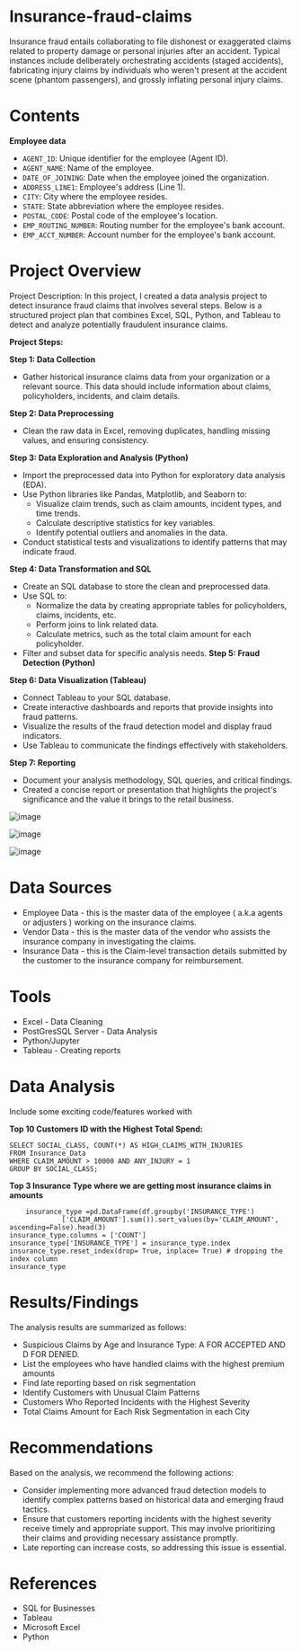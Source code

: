 # Insurance-fraud-claims

Insurance fraud entails collaborating to file dishonest or exaggerated claims related to property damage or personal injuries after an accident. Typical instances include deliberately orchestrating accidents (staged accidents), fabricating injury claims by individuals who weren't present at the accident scene (phantom passengers), and grossly inflating personal injury claims.

# Contents

**Employee data**
- `AGENT_ID`: Unique identifier for the employee (Agent ID).
- `AGENT_NAME`: Name of the employee.
- `DATE_OF_JOINING`: Date when the employee joined the organization.
- `ADDRESS_LINE1`: Employee's address (Line 1).
- `CITY`: City where the employee resides.
- `STATE`: State abbreviation where the employee resides.
- `POSTAL_CODE`: Postal code of the employee's location.
- `EMP_ROUTING_NUMBER`: Routing number for the employee's bank account.
- `EMP_ACCT_NUMBER`: Account number for the employee's bank account.


# Project Overview
  Project Description:
  In this project, I created a data analysis project to detect insurance fraud claims that involves several steps. Below is a structured project plan that combines Excel, SQL, Python, and Tableau to detect and analyze potentially fraudulent insurance claims.
  
  **Project Steps:**
  
  **Step 1: Data Collection**
  
  - Gather historical insurance claims data from your organization or a relevant source. This data should include information about claims, policyholders, incidents, and claim details.
  
  **Step 2: Data Preprocessing**
  
  - Clean the raw data in Excel, removing duplicates, handling missing values, and ensuring consistency.

  **Step 3: Data Exploration and Analysis (Python)**
  
  - Import the preprocessed data into Python for exploratory data analysis (EDA).
  - Use Python libraries like Pandas, Matplotlib, and Seaborn to:
      - Visualize claim trends, such as claim amounts, incident types, and time trends.
      - Calculate descriptive statistics for key variables.
      - Identify potential outliers and anomalies in the data.
  - Conduct statistical tests and visualizations to identify patterns that may indicate fraud.

  **Step 4: Data Transformation and SQL**
  - Create an SQL database to store the clean and preprocessed data.
  - Use SQL to:
    - Normalize the data by creating appropriate tables for policyholders, claims, incidents, etc.
    - Perform joins to link related data.
    - Calculate metrics, such as the total claim amount for each policyholder.
  - Filter and subset data for specific analysis needs.
  **Step 5: Fraud Detection (Python)**

  **Step 6: Data Visualization (Tableau)**
  - Connect Tableau to your SQL database.
  - Create interactive dashboards and reports that provide insights into fraud patterns.
  - Visualize the results of the fraud detection model and display fraud indicators.
  - Use Tableau to communicate the findings effectively with stakeholders.

  **Step 7: Reporting**
  - Document your analysis methodology, SQL queries, and critical findings.
  - Created a concise report or presentation that highlights the project's significance and the value it brings to the retail business.


![image](https://github.com/MuyiwaNau/Insurance-fraud-claims/assets/34709932/1806e862-f392-460b-a14e-494cb8eacce4)

![image](https://github.com/MuyiwaNau/Insurance-fraud-claims/assets/34709932/bc88b31d-8e81-44b7-8315-e35252292218)

![image](https://github.com/MuyiwaNau/Insurance-fraud-claims/assets/34709932/b4eaa2e7-904b-4ff9-96df-3b9fa027ecc4)



# Data Sources

- Employee Data - this is the master data of the employee ( a.k.a agents or adjusters ) working on the insurance claims.
- Vendor Data - this is the master data of the vendor who assists the insurance company in investigating the claims.
- Insurance Data - this is the Claim-level transaction details submitted by the customer to the insurance company for reimbursement.
 

# Tools
- Excel - Data Cleaning
- PostGresSQL Server - Data Analysis
- Python/Jupyter
- Tableau - Creating reports

 
# Data Analysis
Include some exciting code/features worked with

**Top 10 Customers ID with the Highest Total Spend:**

    SELECT SOCIAL_CLASS, COUNT(*) AS HIGH_CLAIMS_WITH_INJURIES
    FROM Insurance_Data
    WHERE CLAIM_AMOUNT > 10000 AND ANY_INJURY = 1
    GROUP BY SOCIAL_CLASS;

**Top 3 Insurance Type where we are getting most insurance claims in amounts**

        insurance_type =pd.DataFrame(df.groupby('INSURANCE_TYPE')
                 ['CLAIM_AMOUNT'].sum()).sort_values(by='CLAIM_AMOUNT', ascending=False).head(3)
    insurance_type.columns = ['COUNT']
    insurance_type['INSURANCE_TYPE'] = insurance_type.index
    insurance_type.reset_index(drop= True, inplace= True) # dropping the index column
    insurance_type

# Results/Findings
The analysis results are summarized as follows:

- Suspicious Claims by Age and Insurance Type: A FOR ACCEPTED AND D FOR DENIED.
- List the employees who have handled claims with the highest premium amounts
- Find late reporting based on risk segmentation
- Identify Customers with Unusual Claim Patterns
- Customers Who Reported Incidents with the Highest Severity
- Total Claims Amount for Each Risk Segmentation in each City

# Recommendations
Based on the analysis, we recommend the following actions:

- Consider implementing more advanced fraud detection models to identify complex patterns based on historical data and emerging fraud tactics.
- Ensure that customers reporting incidents with the highest severity receive timely and appropriate support. This may involve prioritizing their claims and providing necessary assistance promptly.
- Late reporting can increase costs, so addressing this issue is essential.
  

# References
- SQL for Businesses
- Tableau
- Microsoft Excel
- Python

